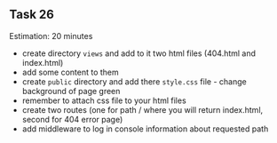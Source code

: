 ## Task 26

Estimation: 20 minutes

- create directory `views` and add to it two html files (404.html and index.html)
- add some content to them
- create `public` directory and add there `style.css` file - change background of page green
- remember to attach css file to your html files
- create two routes (one for path / where you will return index.html, second for 404 error page)
- add middleware to log in console information about requested path
